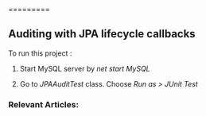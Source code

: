=========

## Auditing with JPA lifecycle callbacks 


To run this project :

1. Start MySQL server by *net start MySQL*

2. Go to *JPAAuditTest* class. Choose *Run as > JUnit Test*
 
### Relevant Articles: 
